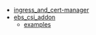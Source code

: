- [ingress_and_cert-manager](https://www.digitalocean.com/community/tutorials/how-to-set-up-an-nginx-ingress-on-digitalocean-kubernetes-using-helm)
- [ebs_csi_addon](https://aws.amazon.com/blogs/containers/amazon-ebs-csi-driver-is-now-generally-available-in-amazon-eks-add-ons/)
  - [examples](https://github.com/kubernetes-sigs/aws-ebs-csi-driver/tree/master/examples/kubernetes)